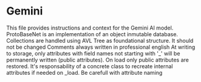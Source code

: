 # Gemini

This file provides instructions and context for the Gemini AI model.
ProtoBaseNet is an implementation of an object inmutable database.
Collections are handled using AVL Tree as foundational structure. It should not be changed
Comments always written in professional english
At writing to storage, only attributes with field names not starting with '_' will be permanently written (public attributes). On load only public attributes are restored. It's responsability of a concrete class to recreate internal attributes if needed on _load. Be carefull with attribute naming


